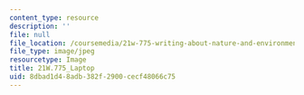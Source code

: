 ```yaml
---
content_type: resource
description: ''
file: null
file_location: /coursemedia/21w-775-writing-about-nature-and-environmental-issues-spring-2017/8dbad1d48adb382f2900cecf48066c75_21W.775_Laptop.jpg
file_type: image/jpeg
resourcetype: Image
title: 21W.775_Laptop
uid: 8dbad1d4-8adb-382f-2900-cecf48066c75
---
```

